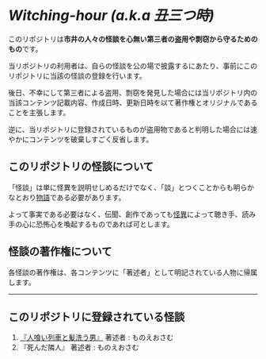 # *Witching-hour (a.k.a 丑三つ時)*
このリポジトリは**市井の人々の怪談を心無い第三者の盗用や剽窃から守るためのもの**です。

当リポジトリの利用者は、自らの怪談を公の場で披露するにあたり、事前にこのリポジトリに当該の怪談の登録を行います。

後日、不幸にして第三者による盗用、剽窃を発見した場合には当リポジトリ内の当該コンテンツ記載内容、作成日時、更新日時を以て著作権とオリジナルであることを主張します。

逆に、当リポジトリに登録されているものが盗用物であると判明した場合には速やかにコンテンツを破棄しすごく反省します。




## このリポジトリの怪談について
「怪談」は単に怪異を説明せしめるだけでなく、「談」とつくことからも明らかなとおり[物語](https://www.google.co.jp/url?sa=t&rct=j&q=&esrc=s&source=web&cd=&cad=rja&uact=8&ved=2ahUKEwjuuLSXhb7rAhXE7WEKHd4RAucQFjACegQIARAB&url=https%3A%2F%2Fja.wikipedia.org%2Fwiki%2F%25E7%2589%25A9%25E8%25AA%259E&usg=AOvVaw3mSg_F0cKgtke0jQTWueJO)である必要があります。

よって事実である必要はなく、伝聞、創作であっても[怪異](https://www.google.co.jp/url?sa=t&rct=j&q=&esrc=s&source=web&cd=&cad=rja&uact=8&ved=2ahUKEwibj6X0hb7rAhVLPnAKHaFjDzwQFjABegQIAxAB&url=https%3A%2F%2Fdictionary.goo.ne.jp%2Fword%2F%25E6%2580%25AA%25E7%2595%25B0_%2528%25E3%2581%258B%25E3%2581%2584%25E3%2581%2584%2529%2F&usg=AOvVaw3rN2sO27THEP1TYYaMFBhC)によって聴き手、読み手の心に恐怖心を喚起するものであれば可とします。


## 怪談の著作権について
各怪談の著作権は、各コンテンツに「著述者」として明記されている人物に帰属します。


***
## このリポジトリに登録されている怪談

1. [『人喰い列車と髪洗う男』](stories/man-eting_train.md) 著述者 : ものえおさむ 
2. 『死んだ隣人』 著述者 : ものえおさむ